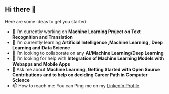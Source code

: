 ## Hi there 👋

<!--
**HarshKhilawala/HarshKhilawala** is a ✨ _special_ ✨ repository because its `README.md` (this file) appears on your GitHub profile.-->
Here are some ideas to get you started:

- 🔭 I’m currently working on **Machine Learning Project on Text Recognition and Translation**
- 🌱 I’m currently learning **Artificial Intelligence ,Machine Learning , Deep Learning and Data Science** 
- 👯 I’m looking to collaborate on any **AI/Machine Learning/Deep Learning**
- 🤔 I’m looking for help with **Integration of Machine Learning Models with Webapps and Mobile Apps**
- 💬 Ask me about **Machine Learning, Getting Started with Open Source Contributions and to help on deciding Career Path in Computer Science**
- 📫 How to reach me: You can Ping me on my [LinkedIn Profile](https://www.linkedin.com/in/harshkhilawala/).
